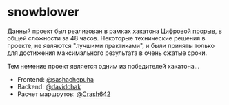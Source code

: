 # snowblower

Данный проект был реализован в рамках хакатона [Цифровой прорыв](https://leadersofdigital.ru/), в общей сложности за 48 часов.
Некоторые технические решения в проекте, не являются "лучшими практиками", и были приняты только для достижения максимального результата в очень сжатые сроки.

Тем немение проект является одним из победителей хакатона...

- Frontend:  [@sashachepuha](https://github.com/sashachepuha)
- Backend: [@davidchak](https://github.com/davidchak)
- Расчет маршрутов: [@Crash642](https://github.com/Crash642)
